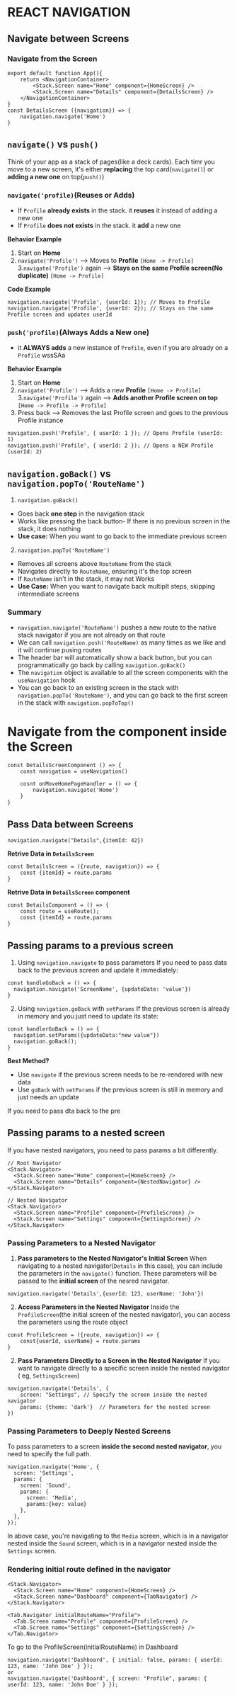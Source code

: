 # REACT NAVIGATION

## Navigate between Screens

### Navigate from the Screen
```
export default function App(){
    return <NavigationContainer>
        <Stack.Screen name="Home" component={HomeScreen} />
        <Stack.Screen name="Details" component={DetailsScreen} />
    </NavigationContainer>
}
const DetailsScreen ({navigation}) => {
    navigation.navigate('Home')
}
```
## ```navigate()``` vs ```push()```
Think of your app as a stack of pages(like a deck cards). Each timr you move to a new screen, it's either **replacing** the top card(`navigate()`) or **adding a new one** on top(`push()`)

### ```navigate('profile)```(Reuses or Adds)
- If `Profile` **already exists** in the stack. it **reuses** it instead of adding a new one
- If `Profile` **does not exists** in the stack. it **add** a new one

**Behavior Example**
1. Start on **Home**
2. ``navigate('Profile')`` --> Moves to **Profile** ```[Home -> Profile]```
3.``navigate('Profile')`` again --> **Stays on the same Profile screen(No duplicate)**  ```[Home -> Profile]```

**Code Example**
```
navigation.navigate('Profile', {userId: 1}); // Moves to Profile
navigation.navigate('Profile', {userId: 2}); // Stays on the same Profile screen and updates userId
```

### ```push('profile)```(Always Adds a New one)
- it **ALWAYS adds** a new instance of ``Profile``, even if you are already on a ``Profile`` wssSAa

**Behavior Example**
1. Start on **Home**
2. ``navigate('Profile')`` --> Adds a new **Profile**  ```[Home -> Profile]```
3.``navigate('Profile')`` again --> **Adds another Profile screen on top** ```[Home -> Profile -> Profile]```
4. Press back --> Removes the last Profile screen and goes to the previous Profile instance
```
navigation.push('Profile', { userId: 1 }); // Opens Profile (userId: 1)
navigation.push('Profile', { userId: 2 }); // Opens a NEW Profile (userId: 2)
```


## ```navigation.goBack()``` vs ```navigation.popTo('RouteName')```
1. ```navigation.goBack()```
  - Goes back **one step** in the navigation stack
  - Works like pressing the back button- If there is no previous screen in the stack, it does nothing
  - **Use case:** When you want to go back to the immediate previous screen

2. ```navigation.popTo('RouteName')```
  - Removes all screens above ```RouteName``` from the stack
  - Navigates directly to ```RouteName```, ensuring it's the top screen
  - If ```RouteName``` isn't in the stack, it may not Works
  - **Use Case:** When you want to navigate back multiplt steps, skipping intermediate screens

### Summary
- `navigation.navigate('RouteName')` pushes a new route to the native stack navigator if you are not already on that route
- We can call `navigation.push('RouteName)` as many times as we like and it will continue pusing routes
- The header bar will automatically show a back button, but you can programmatically go back by calling `navigation.goBack()`
- The `navigation` object is available to all the screen components with the `useNavigation` hook
- You can go back to an existing screen in the stack with ``navigation.popTo('RouteName')``, and you can go back to the first screen in the stack with ``navigation.popToTop()``

# Navigate from the component inside the Screen
```
const DetailsScreenComponent () => {
    const navigation = useNavigation()

    cosnt onMoveHomePageHandler = () => {
        navigation.navigate('Home')
    }
}
```

## Pass Data between Screens

```
navigation.navigate("Details",{itemId: 42})
```
**Retrive Data in ``DetailsScreen``**
```
const DetailsScreen = ({route, navigation}) => {
    const {itemId} = route.params
}
```

**Retrive Data in ``DetailsScreen`` component**
```
const DetailsComponent = () => {
    const route = useRoute();
    const {itemId} = route.params
}
```

## Passing params to a previous screen
1. Using ```navigation.navigate``` to pass parameters
If you need to pass data back to the previous screen and update it immediately:
```
const handleGoBack = () => {
  navigation.navigate('ScreenName', {updateDate: 'value'})
}
```

2. Using ```navigation.goBack``` with ```setParams```
If the previous screen is already in memory and you just need to update its state:
```
const handlerGoBack = () => {
  navigation.setParams({updateData:"new value"})
  navigation.goBack();
}
```

**Best Method?**
- Use ``navigate`` if the previous screen needs to be re-rendered with new data
- Use ``goBack`` with ``setParams`` if the previous screen is still in memory and just needs an update

If you need to pass dta back to the pre
## Passing params to a nested screen
If you have nested navigators, you need to pass params a bit differently.

```
// Root Navigator
<Stack.Navigator>
  <Stack.Screen name="Home" component={HomeScreen} />
  <Stack.Screen name="Details" component={NestedNavigator} />
</Stack.Navigator>

// Nested Navigator
<Stack.Navigator>
  <Stack.Screen name="Profile" component={ProfileScreen} />
  <Stack.Screen name="Settings" component={SettingsScreen} />
</Stack.Navigator>

```

### Passing Parameters to a Nested Navigator

1. **Pass parameters to the Nested Navigator's Initial Screen**
When navigating to a nested navigator(``Details`` in this case), you can include the parameters in the ``navigate()`` function. These parameters will be passed to the **initial screen** of the nesred navigator.
```
navigation.navigate('Details',{userId: 123, userName: 'John'})
```

2. **Access Parameters in the Nested Navigator**
Inside the ``ProfileScreen``(the initial screen of the nested navigator), you can access the parameters using the route object
```
const ProfileScreen = ({route, navigation}) => {
    const{userId, userName} = route.params
}
```

2. **Pass Parameters Directly to a Screen in the Nested Navigator**
If you want to navigate directly to a specific screen inside the nested navigator ( eg, ``SettingsScreen``)
```
navigation.navigate('Details', {
    screen: "Settings", // Specify the screen inside the nested navigator
    params: {theme: 'dark'}  // Parameters for the nested screen
})
```
### Passing Parameters to Deeply Nested Screens
To pass parameters to a screen **inside the second nested navigator**, you need to specify the full path.
```
navigation.navigate('Home', {
  screen: 'Settings',
  params: {
    screen: 'Sound',
    params: {
      screen: 'Media',
      params:{key: value}
    },
  },
});
```
In above case, you're navigating to the ``Media`` screen, which is in a navigator nested inside the ``Sound`` screen, which is in a navigator nested inside the ``Settings`` screen.

### Rendering initial route defined in the navigator
```
<Stack.Navigator>
  <Stack.Screen name="Home" component={HomeScreen} />
  <Stack.Screen name="Dashboard" component={TabNavigator} />
</Stack.Navigator>

<Tab.Navigator initialRouteName="Profile">
  <Tab.Screen name="Profile" component={ProfileScreen} />
  <Tab.Screen name="Settings" component={SettingsScreen} />
</Tab.Navigator>
```
To go to the ProfileScreen(initialRouteName) in Dashboard
```
navigation.navigate('Dashboard', { initial: false, params: { userId: 123, name: 'John Doe' } });
or
navigation.navigate('Dashboard', { screen: "Profile", params: { userId: 123, name: 'John Doe' } });
```
